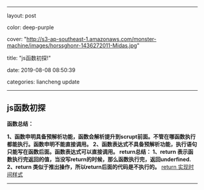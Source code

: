 > 
---

layout: post

color: deep-purple

cover: "http://s3-ap-southeast-1.amazonaws.com/monster-machine/images/horssghonr-1436272011-Midas.jpg"

title: "js函数初探!"

date: 2019-08-08 08:50:39

categories: liancheng update



---
## js函数初探
**函数总结：**

******1、函数申明具备预解析功能，函数会解析提升到scrupt前面。不管在哪函数执行都能执行。函数申明不能直接调用。****
****2、函数表达式不具备预解析功能，执行语句只能写在函数后面。函数表达式可以直接调用。**
****return总结：**
**1、return 表示函数执行完返回的值，当没写return的时候，那么函数执行完，返回underfined**.**
**2、return 类似于推出操作，所以return后面的代码是不执行的。******
[return 实现时间样式](https://github.com/liancheng-zcy/liancheng-zcy.github.io/blob/master/img/js-jsj.png)
***

